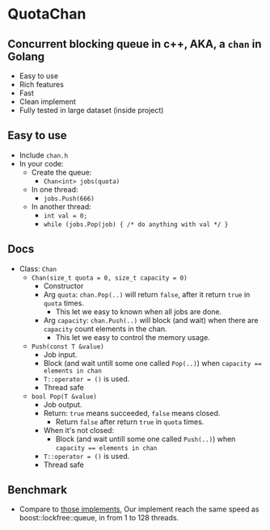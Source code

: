 # QuotaChan

## Concurrent blocking queue in c++, AKA, a `chan` in Golang
* Easy to use
* Rich features
* Fast
* Clean implement
* Fully tested in large dataset (inside project)

## Easy to use
* Include `chan.h`
* In your code:
    * Create the queue:
        * `Chan<int> jobs(quota)`
    * In one thread:
        * `jobs.Push(666)`
    * In another thread:
        * `int val = 0;`
        * `while (jobs.Pop(job) { /* do anything with val */ }`

## Docs
* Class: `Chan`
    * `Chan(size_t quota = 0, size_t capacity = 0)`
        * Constructor
        * Arg `quota`: `chan.Pop(..)` will return `false`, after it return `true` in `quota` times.
            * This let we easy to known when all jobs are done.
        * Arg `capacity`: `chan.Push(..)` will block (and wait) when there are `capacity` count elements in the chan.
            * This let we easy to control the memory usage.
    * `Push(const T &value)`
        * Job input.
        * Block (and wait untill some one called `Pop(..)`) when `capacity == elements in chan`
        * `T::operator = ()` is used.
        * Thread safe
    * `bool Pop(T &value)`
        * Job output.
        * Return: `true` means succeeded, `false` means closed.
            * Return `false` after return `true` in `quota` times.
        * When it's not closed:
            * Block (and wait untill some one called `Push(..)`) when `capacity == elements in chan`
        * `T::operator = ()` is used.
        * Thread safe

## Benchmark
* Compare to [those implements](http://moodycamel.com/blog/2014/a-fast-general-purpose-lock-free-queue-for-c++#benchmarks), Our implement reach the same speed as boost::lockfree::queue, in from 1 to 128 threads.
